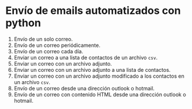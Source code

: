 # Envío de emails automatizados con python

1. Envío de un solo correo.
2. Envío de un correo periódicamente.
3. Envío de un correo cada día.
4. Enviar un correo a una lista de contactos de un archivo `csv`.
5. Enviar un correo con un archivo adjunto.
6. Enviar un correo con un archivo adjunto a una lista de contactos.
7. Enviar un correo con un archivo adjunto modificado a los contactos en un archivo `csv`.
8. Envío de un correo desde una dirección outlook o hotmail.
9. Envío de un correo con contenido HTML desde una dirección outlook o hotmail.
